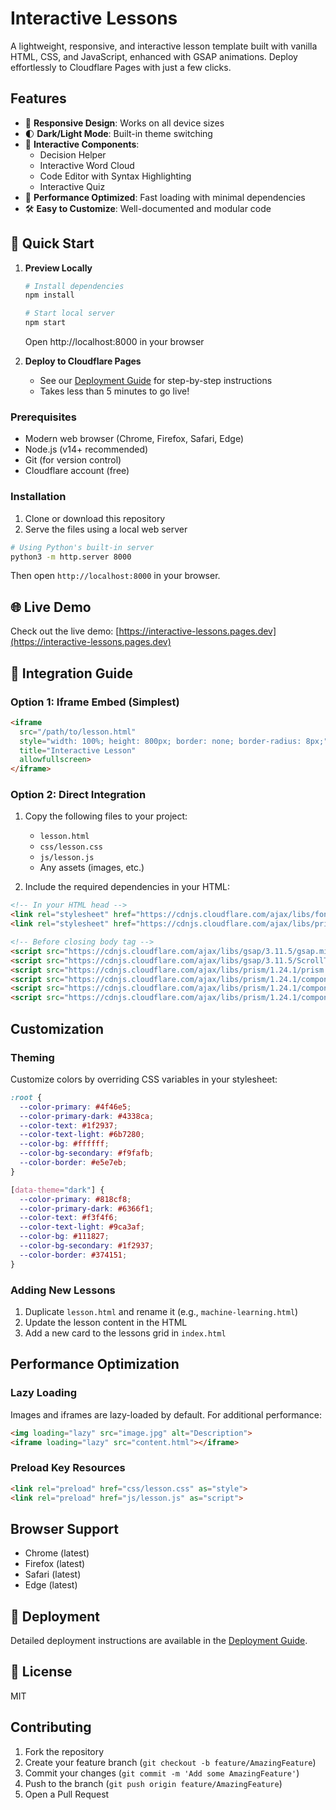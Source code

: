 # Interactive Lessons

A lightweight, responsive, and interactive lesson template built with vanilla HTML, CSS, and JavaScript, enhanced with GSAP animations. Deploy effortlessly to Cloudflare Pages with just a few clicks.

## Features

- 🎨 **Responsive Design**: Works on all device sizes
- 🌓 **Dark/Light Mode**: Built-in theme switching
- 🎯 **Interactive Components**:
  - Decision Helper
  - Interactive Word Cloud
  - Code Editor with Syntax Highlighting
  - Interactive Quiz
- 🚀 **Performance Optimized**: Fast loading with minimal dependencies
- 🛠 **Easy to Customize**: Well-documented and modular code

## 🚀 Quick Start

1. **Preview Locally**
   ```bash
   # Install dependencies
   npm install
   
   # Start local server
   npm start
   ```
   Open http://localhost:8000 in your browser

2. **Deploy to Cloudflare Pages**
   - See our [Deployment Guide](./DEPLOYMENT-GUIDE.md) for step-by-step instructions
   - Takes less than 5 minutes to go live!

### Prerequisites

- Modern web browser (Chrome, Firefox, Safari, Edge)
- Node.js (v14+ recommended)
- Git (for version control)
- Cloudflare account (free)

### Installation

1. Clone or download this repository
2. Serve the files using a local web server

```bash
# Using Python's built-in server
python3 -m http.server 8000
```

Then open `http://localhost:8000` in your browser.

## 🌐 Live Demo

Check out the live demo: [https://interactive-lessons.pages.dev](https://interactive-lessons.pages.dev)

## 🔌 Integration Guide

### Option 1: Iframe Embed (Simplest)

```html
<iframe 
  src="/path/to/lesson.html" 
  style="width: 100%; height: 800px; border: none; border-radius: 8px;"
  title="Interactive Lesson"
  allowfullscreen>
</iframe>
```

### Option 2: Direct Integration

1. Copy the following files to your project:
   - `lesson.html`
   - `css/lesson.css`
   - `js/lesson.js`
   - Any assets (images, etc.)

2. Include the required dependencies in your HTML:

```html
<!-- In your HTML head -->
<link rel="stylesheet" href="https://cdnjs.cloudflare.com/ajax/libs/font-awesome/6.4.0/css/all.min.css">
<link rel="stylesheet" href="https://cdnjs.cloudflare.com/ajax/libs/prism/1.24.1/themes/prism-tomorrow.min.css">

<!-- Before closing body tag -->
<script src="https://cdnjs.cloudflare.com/ajax/libs/gsap/3.11.5/gsap.min.js"></script>
<script src="https://cdnjs.cloudflare.com/ajax/libs/gsap/3.11.5/ScrollTrigger.min.js"></script>
<script src="https://cdnjs.cloudflare.com/ajax/libs/prism/1.24.1/prism.min.js"></script>
<script src="https://cdnjs.cloudflare.com/ajax/libs/prism/1.24.1/components/prism-javascript.min.js"></script>
<script src="https://cdnjs.cloudflare.com/ajax/libs/prism/1.24.1/components/prism-css.min.js"></script>
<script src="https://cdnjs.cloudflare.com/ajax/libs/prism/1.24.1/components/prism-markup.min.js"></script>
```

## Customization

### Theming

Customize colors by overriding CSS variables in your stylesheet:

```css
:root {
  --color-primary: #4f46e5;
  --color-primary-dark: #4338ca;
  --color-text: #1f2937;
  --color-text-light: #6b7280;
  --color-bg: #ffffff;
  --color-bg-secondary: #f9fafb;
  --color-border: #e5e7eb;
}

[data-theme="dark"] {
  --color-primary: #818cf8;
  --color-primary-dark: #6366f1;
  --color-text: #f3f4f6;
  --color-text-light: #9ca3af;
  --color-bg: #111827;
  --color-bg-secondary: #1f2937;
  --color-border: #374151;
}
```

### Adding New Lessons

1. Duplicate `lesson.html` and rename it (e.g., `machine-learning.html`)
2. Update the lesson content in the HTML
3. Add a new card to the lessons grid in `index.html`

## Performance Optimization

### Lazy Loading

Images and iframes are lazy-loaded by default. For additional performance:

```html
<img loading="lazy" src="image.jpg" alt="Description">
<iframe loading="lazy" src="content.html"></iframe>
```

### Preload Key Resources

```html
<link rel="preload" href="css/lesson.css" as="style">
<link rel="preload" href="js/lesson.js" as="script">
```

## Browser Support

- Chrome (latest)
- Firefox (latest)
- Safari (latest)
- Edge (latest)

## 🚀 Deployment

Detailed deployment instructions are available in the [Deployment Guide](./DEPLOYMENT-GUIDE.md).

## 📄 License

MIT

## Contributing

1. Fork the repository
2. Create your feature branch (`git checkout -b feature/AmazingFeature`)
3. Commit your changes (`git commit -m 'Add some AmazingFeature'`)
4. Push to the branch (`git push origin feature/AmazingFeature`)
5. Open a Pull Request
